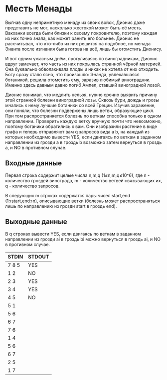 # Месть Менады
Выгнав одну неприметную менаду из своих войск, Дионис даже представить не мог, насколько жестокой может быть её месть. Вакханки всегда были близки к своему покровителю, поэтому каждая из них точно знала, как может ранить его больнее. Дионис не рассчитывал, что кто-либо из них решится на подобное, но менада Энанта после изгнания была готова на всё, лишь бы отомстить Дионису.

И вот одним ужасным днём, прогуливаясь по виноградникам, Дионис вдруг замечает, что часть из них покрылась странной чёрной материей. Она буквально обволакивала плоды и никак не хотела от них отходить. Богу сразу стало ясно, что произошло: Энанда, увлекавшаяся ботаникой, решила отомстить ему, заразив любимый виноградник. Именно здесь давным давно погиб Ампел, ставший виноградной лозой.

Дионис понимал, что медлить нельзя, нужно срочно выявить причину этой странной болезни виноградной лозы. Сквозь бури, дождь и грозы мчались к нему лучшие ботаники со всей Греции. Изучив заражение, они поняли, что болезни подвержены лишь ветви, образующие цикл. При том распространяется болезнь по веткам способна только в одном направлении. Проверить каждую ветку вручную почти что невозможно, поэтому ботаники обратились к вам. Они изобразили растение в виде графа и теперь отправляют вам q запросов вида a b, на каждый из которых необходимо вывести YES, если двигаясь по веткам в заданном направлении из грозди a в гроздь b возможно затем вернуться в гроздь a, и NO в противном случае.

## Входные данные

Первая строка содержит целые числа n,m,q (1≤n,m,q≤10^6), где n - количество гроздей винограда, m - количество ветвей связывающих их, q - количество запросов.

В следующих m строках содержатся пары чисел start,end (1≤start,end≤n), описывающие ветки (болезнь может распространяться лишь по направлению из грозди start в гроздь end).

## Выходные данные
В q строках вывести YES, если двигаясь по веткам в заданном направлении из грозди ai в гроздь bi можно вернуться в гроздь ai, и NO в противном случае.

|STDIN|STDOUT|
|-----|------|
|7 8 5|YES|
|1 2|NO|
|2 3|YES|
|3 4|YES|
|4 5|NO|
|5 1||
|5 6||
|6 7||
|7 6||
|1 4||
|5 6||
|6 7||
|2 5||
|1 7||